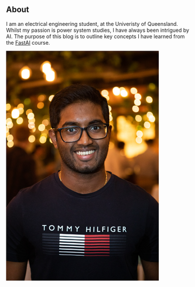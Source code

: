 <!-----------------------------------------------------------
                     (Section about myself) 
  ---------------------------------------------------------->

## **About**
I am an electrical engineering student, at the Univeristy of Queensland. 
Whilst my passion is power system studies, I have always been intrigued by AI. 
The purpose of this blog is to outline key concepts I have learned from the 
[FastAI](https://course.fast.ai/) course.

<!---(Photo of myself) -->
<img src="images/AnjanaNanayakkara.jpg" width="417" height="625">

